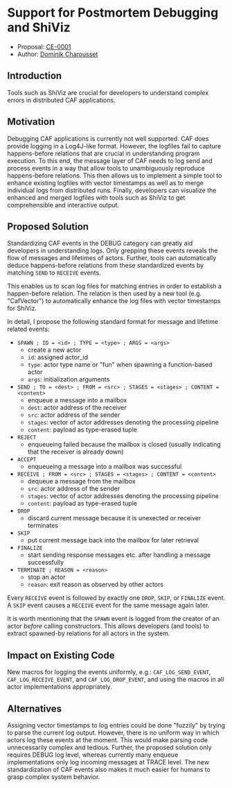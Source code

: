 # Support for Postmortem Debugging and ShiViz

* Proposal: [CE-0001](http://actor-framework.github.io/evolution/#0001)
* Author: [Dominik Charousset](https://github.com/neverlord)

## Introduction

Tools such as ShiViz are crucial for developers to understand complex errors in
distributed CAF applications.

## Motivation

Debugging CAF applications is currently not well supported. CAF does provide
logging in a Log4J-like format. However, the logfiles fail to capture
happens-before relations that are crucial in understanding program execution.
To this end, the message layer of CAF needs to log send and process events in a
way that allow tools to unambiguously reproduce happens-before relations. This
then allows us to implement a simple tool to enhance existing logfiles with
vector timestamps as well as to merge individual logs from distributed runs.
Finally, developers can visualize the enhanced and merged logfiles with tools
such as ShiViz to get comprehensible and interactive output.

## Proposed Solution

Standardizing CAF events in the DEBUG category can greatly aid developers in
understanding logs. Only grepping these events reveals the flow of messages and
lifetimes of actors. Further, tools can automatically deduce happens-before
relations from these standardized events by matching `SEND` to `RECEIVE`
events.

This enables us to scan log files for matching entries in order to establish a
happen-before relation. The relation is then used by a new tool (e.g.
"CafVector") to automatically enhance the log files with vector timestamps for
ShiViz.

In detail, I propose the following standard format for message and lifetime
related events:

- `SPAWN ; ID = <id> ; TYPE = <type> ; ARGS = <args>`
  + create a new actor
  + `id`: assigned actor_id
  + `type`: actor type name or "fun" when spawning a function-based actor
  + `args`: initialization arguments
- `SEND ; TO = <dest> ; FROM = <src> ; STAGES = <stages> ; CONTENT = <content>`
  + enqueue a message into a mailbox
  + `dest`: actor address of the receiver
  + `src`: actor address of the sender 
  + `stages`: vector of actor addresses denoting the processing pipeline
  + `content`: payload as type-erased tuple
- `REJECT`
  + enqueueing failed because the mailbox is closed (usually indicating that
    the receiver is already down)
- `ACCEPT`
  + enqueueing a message into a mailbox was successful
- `RECEIVE ; FROM = <src> ; STAGES = <stages> ; CONTENT = <content>`
  + dequeue a message from the mailbox
  + `src`: actor address of the sender
  + `stages`: vector of actor addresses denoting the processing pipeline
  + `content`: payload as type-erased tuple
- `DROP`
  + discard current message because it is unexected or receiver terminates
- `SKIP`
  + put current message back into the mailbox for later retrieval
- `FINALIZE`
  + start sending response messages etc. after handling a message successfully
- `TERMINATE ; REASON = <reason>`
  + stop an actor
  + `reason`: exit reason as observed by other actors

Every `RECEIVE` event is followed by exactly one `DROP`, `SKIP`, or `FINALIZE`
event. A `SKIP` event causes a `RECEIVE` event for the same message again
later.

It is worth mentioning that the `SPAWN` event is logged from the creator of an
actor *before* calling constructors. This allows developers (and tools) to
extract spawned-by relations for all actors in the system.

## Impact on Existing Code

New macros for logging the events uniformly, e.g.: `CAF_LOG_SEND_EVENT`,
`CAF_LOG_RECEIVE_EVENT`, and `CAF_LOG_DROP_EVENT`, and using the macros in all
actor implementations appropriately.

## Alternatives

Assigning vector timestamps to log entries could be done "fuzzily" by trying to
parse the current log output. However, there is no uniform way in which actors
log these events at the moment. This would make parsing code unnecessarily
complex and tedious. Further, the proposed solution only requires DEBUG log
level, whereas currently many enqueue implementations only log incoming
messages at TRACE level. The new standardization of CAF events also makes it
much easier for humans to grasp complex system behavior.
